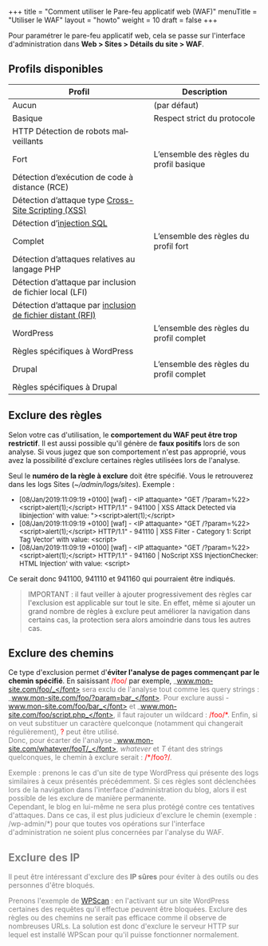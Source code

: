+++
title = "Comment utiliser le Pare-feu applicatif web (WAF)"
menuTitle = "Utiliser le WAF"
layout = "howto"
weight = 10
draft = false
+++

Pour paramétrer le pare-feu applicatif web, cela se passe sur l'interface d'administration dans **Web > Sites > Détails du site > WAF**. 

## Profils disponibles

Profil | Description
----|----
Aucun | (par défaut)
Basique | Respect strict du pro­to­cole
| HTTP Détection de robots mal­veillants
Fort | L’ensemble des règles du pro­fil basique
| Détection d’exécution de code à dis­tance (RCE)
| Détection d’attaque type [Cross-Site Scripting (XSS)](https://fr.wikipedia.org/wiki/Cross-site_scripting)
| Détection d’[injec­tion SQL](https://fr.wikipedia.org/wiki/Injection_SQL)
Complet | L’ensemble des règles du pro­fil fort
| Détection d’attaques rela­tives au lan­gage PHP
| Détection d’attaque par inclu­sion de fichier local (LFI)
| Détection d’attaque par [inclu­sion de fichier dis­tant (RFI)](https://fr.wikipedia.org/wiki/Remote_File_Inclusion)
WordPress | L’ensemble des règles du pro­fil com­plet
| Règles spé­ci­fiques à WordPress
Drupal | L’ensemble des règles du pro­fil com­plet
|Règles spé­ci­fiques à Drupal

## Exclure des règles

Selon votre cas d'utilisation, le **comportement du WAF peut être trop restrictif**. Il est aussi possible qu'il génère de **faux positifs** lors de son analyse. Si vous jugez que son comportement n'est pas approprié, vous avez la possibilité d'exclure certaines règles utilisées lors de l'analyse.

Seul le **numéro de la règle à exclure** doit être spécifié. Vous le retrouverez dans les logs Sites (_~/admin/logs/sites_). Exemple :

<font size="-1">

* [08/Jan/2019:11:09:19 +0100] [waf] - \<IP attaquante\> "GET /?param=%22>\<script\>alert(1);\</script\> HTTP/1.1" - 941100 | XSS Attack Detected via libinjection' with value: ">\<script\>alert(1);\</script>
* [08/Jan/2019:11:09:19 +0100] [waf] - \<IP attaquante\> "GET /?param=%22>\<script\>alert(1);\</script\> HTTP/1.1" - 941110 | XSS Filter - Category 1: Script Tag Vector' with value: \<script\>
* [08/Jan/2019:11:09:19 +0100] [waf] - \<IP attaquante\> "GET /?param=%22>\<script\>alert(1);\</script\> HTTP/1.1" - 941160 | NoScript XSS InjectionChecker: HTML Injection' with value: \<script\>

</font>

Ce serait donc 941100, 941110 et 941160 qui pourraient être indiqués.

> IMPORTANT : il faut veiller à ajouter progressivement des règles car l'exclusion est applicable sur tout le site. En effet, même si ajouter un grand nombre de règles à exclure peut améliorer la navigation dans certains cas, la protection sera alors amoindrie dans tous les autres cas.


## Exclure des chemins

Ce type d'exclusion permet d'**éviter l'analyse de pages commençant par le chemin spécifié**. En saisissant <font color=red>/foo/</font> par exemple, <font color=grey>_www.mon-site.com/foo/_</font> sera exclu de l'analyse tout comme les query strings : <font color=grey>_www.mon-site.com/foo/?param=bar_</font>. Pour exclure aussi <font color=grey>-www.mon-site.com/foo/bar_</font> et <font color=grey>_www.mon-site.com/foo/script.php_</font>, il faut rajouter un wildcard : <font color=red>/foo/\*</font>. Enfin, si on veut substituer un caractère quelconque (notamment qui changerait régulièrement), <font color=red>?</font> peut être utilisé.<br>
Donc, pour écarter de l'analyse <font color=grey>_www.mon-site.com/whatever/fooT/_</font>, _whatever_ et _T_ étant des strings quelconques, le chemin à exclure serait : <font color=red>/\*/foo?/</font>.

Exemple : prenons le cas d'un site de type WordPress qui présente des logs similaires à ceux présentés précédemment. Si ces règles sont déclenchées lors de la navigation dans l'interface d'administration du blog, alors il est possible de les exclure de manière permanente.<br>
Cependant, le blog en lui-même ne sera plus protégé contre ces tentatives d'attaques. Dans ce cas, il est plus judicieux d'exclure le chemin (exemple : /wp-admin/\*) pour que toutes vos opérations sur l'interface d'administration ne soient plus concernées par l'analyse du WAF.


## Exclure des IP

Il peut être intéressant d'exclure des **IP sûres** pour éviter à des outils ou des personnes d'être bloqués. 

Prenons l'exemple de [WPScan](https://wpscan.org/) : en l'activant sur un site WordPress certaines des requêtes qu'il effectue peuvent être bloquées. Exclure des règles ou des chemins ne serait pas efficace comme il observe de nombreuses URLs. La solution est donc d'exclure le serveur HTTP sur lequel est installé WPScan pour qu'il puisse fonctionner normalement.
